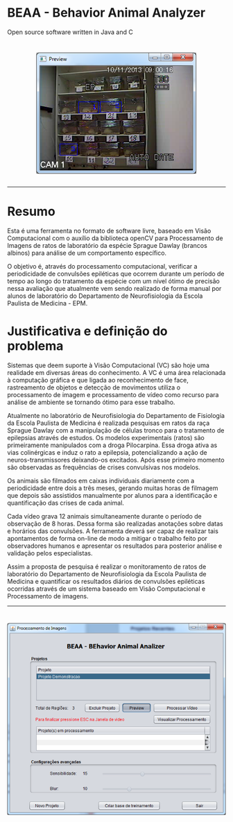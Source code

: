 # BEAA - Behavior Animal Analyzer
Open source software written in Java and C
<h1 align="center">
<img src="https://github.com/rwvaldivia/BEAA-Behavior-Animal-Analyzer/blob/master/Processamento.png">
</h1>

---

# Resumo

Esta é uma ferramenta no formato de software livre, baseado em Visão Computacional com o auxílio da biblioteca openCV para Processamento de Imagens de ratos de laboratório da espécie Sprague Dawlay (brancos albinos) para análise de um comportamento específico. 

O objetivo é, através do processamento computacional, verificar a periodicidade de convulsões epiléticas que ocorrem durante um período de tempo ao longo do tratamento da espécie com um nível ótimo de precisão nessa avaliação que atualmente vem sendo realizado de forma manual por alunos de laboratório do Departamento de Neurofisiologia da Escola Paulista de Medicina - EPM.

# Justificativa e definição do problema
Sistemas que deem suporte à Visão Computacional (VC) são hoje uma realidade em diversas áreas do conhecimento. A VC é uma área relacionada à computação gráfica e que ligada ao reconhecimento de face, rastreamento de objetos e detecção de movimentos utiliza o processamento de imagem e processamento de vídeo como recurso para análise de ambiente se tornando ótimo para esse trabalho.

Atualmente no laboratório de Neurofisiologia do Departamento de Fisiologia da Escola Paulista de Medicina é realizada pesquisas em ratos da raça Sprague Dawlay com a manipulação de células tronco para o tratamento de epilepsias através de estudos. Os modelos experimentais (ratos) são primeiramente manipulados com a droga Pilocarpina. Essa droga ativa as vias colinérgicas e induz o rato a epilepsia, potencializando a ação de neuros-transmissores deixando-os excitados. Após esse primeiro momento são observadas as frequências de crises convulsivas nos modelos.

Os animais são filmados em caixas individuais diariamente com a periodicidade entre dois a três meses, gerando muitas horas de filmagem que depois são assistidos manualmente por alunos para a identificação e quantificação das crises de cada animal.

Cada vídeo grava 12 animais simultaneamente durante o período de observação de 8 horas. Dessa forma são realizadas anotações sobre datas e horários das convulsões. A ferramenta deverá ser capaz de realizar tais apontamentos de forma on-line de modo a mitigar o trabalho feito por observadores humanos e apresentar os resultados para posterior análise e validação pelos especialistas.

Assim a proposta de pesquisa é realizar o monitoramento de ratos de laboratório do Departamento de Neurofisiologia da Escola Paulista de Medicina e quantificar os resultados diários de convulsões epiléticas ocorridas através de um sistema baseado em Visão Computacional e Processamento de imagens. 

---

<h1 align="center">
<img src="https://github.com/rwvaldivia/BEAA-Behavior-Animal-Analyzer/blob/master/Behavior.png">
</h1>

